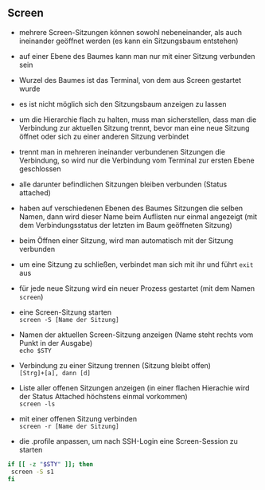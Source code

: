 ## Screen

- mehrere Screen-Sitzungen können sowohl nebeneinander, als auch ineinander geöffnet werden (es kann ein Sitzungsbaum entstehen)
 - auf einer Ebene des Baumes kann man nur mit einer Sitzung verbunden sein
 - Wurzel des Baumes ist das Terminal, von dem aus Screen gestartet wurde
 - es ist nicht möglich sich den Sitzungsbaum anzeigen zu lassen
 - um die Hierarchie flach zu halten, muss man sicherstellen, dass man die Verbindung zur aktuellen Sitzung trennt, bevor man eine neue Sitzung öffnet oder sich zu einer anderen Sitzung verbindet
- trennt man in mehreren ineinander verbundenen Sitzungen die Verbindung, so wird nur die Verbindung vom Terminal zur ersten Ebene geschlossen
 - alle darunter befindlichen Sitzungen bleiben verbunden (Status attached)
- haben auf verschiedenen Ebenen des Baumes Sitzungen die selben Namen, dann wird dieser Name beim Auflisten nur einmal angezeigt (mit dem Verbindungsstatus der letzten im Baum geöffneten Sitzung)
- beim Öffnen einer Sitzung, wird man automatisch mit der Sitzung verbunden
- um eine Sitzung zu schließen, verbindet man sich mit ihr und führt `exit` aus
- für jede neue Sitzung wird ein neuer Prozess gestartet (mit dem Namen `screen`)

- eine Screen-Sitzung starten   
`screen -S [Name der Sitzung]`

- Namen der aktuellen Screen-Sitzung anzeigen (Name steht rechts vom Punkt in der Ausgabe)   
`echo $STY`

- Verbindung zu einer Sitzung trennen (Sitzung bleibt offen)   
`[Strg]+[a], dann [d]`

- Liste aller offenen Sitzungen anzeigen (in einer flachen Hierachie wird der Status Attached höchstens einmal vorkommen)   
`screen -ls`

- mit einer offenen Sitzung verbinden   
`screen -r [Name der Sitzung]`

- die .profile anpassen, um nach SSH-Login eine Screen-Session zu starten
```sh
if [[ -z "$STY" ]]; then
 screen -S s1
fi
```
